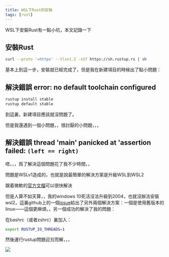 ```yaml
---
title: WSL下Rust的安裝
tags: [rust]
---
```


WSL下安裝Rust有一點小坑，本文記錄一下

<!--more-->

## 安裝Rust

```bash
curl --proto '=https' --tlsv1.2 -sSf https://sh.rustup.rs | sh
```

基本上到這一步，安裝就已經完成了，但是我在新建項目的時候出了點小問題：

## 解決錯誤 **error: no default toolchain configured**

```bash
rustup install stable
rustup default stable
```

到這裏，新建項目應該就沒問題了。

但是我還遇到一個小問題，，很討厭的小問題，，，

## 解決錯誤 **thread 'main' panicked at 'assertion failed: `(left == right)`**

唔，，，爲了解決這個問題花了我不少時間，，

問題是WSLv1造成的，也就是說最簡單的解決方案是升級WSL到WSL2

跟着微軟的[官方文檔](https://docs.microsoft.com/en-us/windows/wsl/install-win10#update-to-wsl-2)可以很快解決

但是人算不如天算，，我的windows 10死活沒法升級到2004，也就沒辦法安裝wsl2，這裏github上的一個[issue](https://github.com/rust-lang/rustup/issues/2245)給出了另外兩個解決方案：一個是使用舊版本的linux——這個更麻煩，，另一個成功的解決了我的問題：

在bashrc（或者zshrc）裏加入：

```bash
export RUSTUP_IO_THREADS=1
```

然後運行rustup問題迎刃而解，，，

![](https://imgur.com/9uDuNnG.png)
